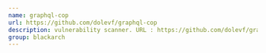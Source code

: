 ```yaml
---
name: graphql-cop
url: https://github.com/dolevf/graphql-cop
description: vulnerability scanner. URL : https://github.com/dolevf/graphql-cop Groups : blackarch blackarch-scanner blackarch-webapp
group: blackarch
---
```

